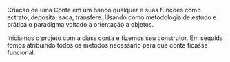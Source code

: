Criação de uma Conta em um banco qualquer e suas funções como ectrato, deposita, saca, transfere.
Usando como metodologia de estudo e prática o paradigma voltado a orientação a objetos.

Iniciamos o projeto com a class conta e fizemos seu construtor.
Em seguida fomos atribuindo todos os metodos necessário para que conta ficasse funcional.
